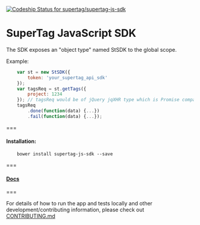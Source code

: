 [ ![Codeship Status for supertag/supertag-js-sdk](https://codeship.com/projects/eb6fe080-435b-0133-a126-328cc272eda8/status?branch=master)](https://codeship.com/projects/104034)

SuperTag JavaScript SDK
=========================

The SDK exposes an "object type" named StSDK to the global scope.

Example:

```JavaScript
    var st = new StSDK({
        token: 'your_supertag_api_sdk'
    });
    var tagsReq = st.getTags({
        project: 1234
    }); // tagsReq would be of jQuery jqXHR type which is Promise compatible
    tagsReq
        .done(function(data) {...})
        .fail(function(data) {...});
```

===

#### Installation:

```
    bower install supertag-js-sdk --save
```

===

#### [Docs](http://supertag.github.io/supertag-js-sdk-docs/src/st.js.html)

===

For details of how to run the app and tests locally and other development/contributing information, please check out [CONTRIBUTING.md](https://github.com/supertag/supertag-js-sdk/blob/master/CONTRIBUTING.md)
